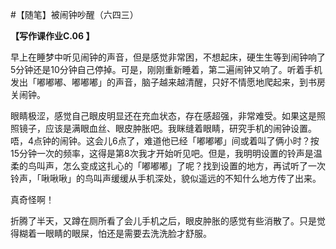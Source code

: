 #【随笔】被闹钟吵醒（六四三）

**【写作课作业C.06 】**

早上在睡梦中听见闹钟的声音，但是感觉非常困，不想起床，硬生生等到闹钟响了5分钟还是10分钟自己停掉。可是，刚刚重新睡着，第二遍闹钟又响了。听着手机发出「嘟嘟嘟、嘟嘟嘟」的声音，脑子越来越清醒，只好不情愿地爬起来，到书房关闹钟。

眼睛极涩，感觉自己眼皮明显还在充血状态，存在感超强，非常难受。如果这是照照镜子，应该是满眼血丝、眼皮肿胀吧。我眯缝着眼睛，研究手机的闹钟设置。唔，4点钟的闹钟。这会儿6点了，难道他已经「嘟嘟嘟」间或着叫了俩小时？按15分钟一次的频率，这得是第8次我才开始听见吧。但是，我明明设置的铃声是温柔的鸟叫声，怎么变成这扎心的「嘟嘟嘟」了呢？找到设置的地方，再试听了一次铃声，「啾啾啾」的鸟叫声缓缓从手机深处，貌似遥远的不知什么地方传了出来。

真奇怪啊！

折腾了半天，又蹲在厕所看了会儿手机之后，眼皮肿胀的感觉有些消散了。只是觉得糊着一眼睛的眼屎，怕还是需要去洗洗脸才舒服。
